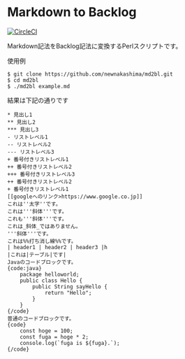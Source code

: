 # Markdown to Backlog

[![CircleCI](https://circleci.com/gh/newnakashima/md2bl.svg?style=svg)](https://circleci.com/gh/newnakashima/md2bl)

Markdown記法をBacklog記法に変換するPerlスクリプトです。

使用例

```
$ git clone https://github.com/newnakashima/md2bl.git
$ cd md2bl
$ ./md2bl example.md
```

結果は下記の通りです

```
* 見出し1
** 見出し2
*** 見出し3
- リストレベル1
-- リストレベル2
--- リストレベル3
+ 番号付きリストレベル1
++ 番号付きリストレベル2
+++ 番号付きリストレベル3
++ 番号付きリストレベル2
+ 番号付きリストレベル1
[[googleへのリンク>https://www.google.co.jp]]
これは''太字''です。
これは'''斜体'''です。
これも'''斜体'''です。
これは_斜体_ではありません。
'''斜体'''です。
これは%%打ち消し線%%です。
| header1 | header2 | header3 |h
|これは|テーブル|です|
Javaのコードブロックです。
{code:java}
    package helloworld;
    public class Hello {
        public String sayHello {
            return "Hello";
        }
    }
{/code}
普通のコードブロックです。
{code}
    const hoge = 100;
    const fuga = hoge * 2;
    console.log(`fuga is ${fuga}.`);
{/code}
```

